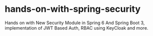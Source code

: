 # hands-on-with-spring-security
Hands on with New Security Module in Spring 6 And Spring Boot 3, implementation of JWT Based Auth, RBAC using KeyCloak and more.
